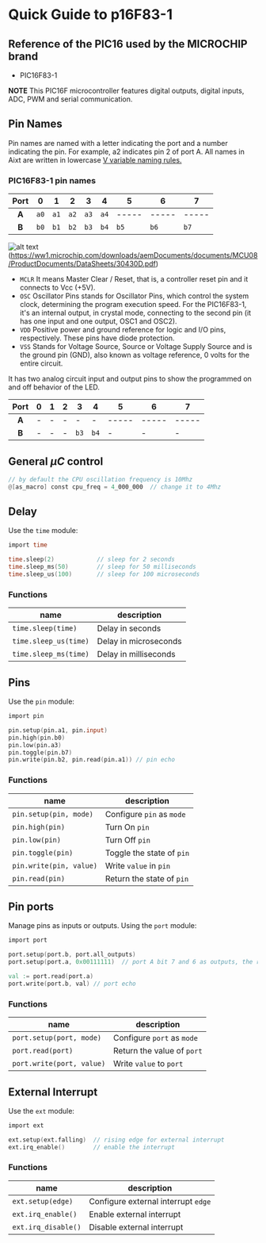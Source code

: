 # Quick Guide to p16F83-1
## Reference of the PIC16 used by the MICROCHIP brand
- PIC16F83-1

**NOTE** This PIC16F microcontroller features digital outputs, digital inputs, ADC, PWM and serial communication.

## Pin Names
Pin names are named with a letter indicating the port and a number indicating the pin. For example, a2 indicates pin 2 of port A. All names in Aixt are written in lowercase [V variable naming rules.](https://github.com/vlang/v/blob/master/doc/docs.md#variables)

### PIC16F83-1 pin names

| Port | 0   | 1   | 2   | 3   | 4   | 5   | 6   | 7   |
|:----:|-----|-----|-----|-----|-----|-----|-----|-----|
| **A**| `a0`| `a1`| `a2`| `a3`| `a4`|-----|-----|-----|
| **B**| `b0`| `b1`| `b2`| `b3`| `b4`| `b5`| `b6`| `b7`|

![alt text](image.png)(https://ww1.microchip.com/downloads/aemDocuments/documents/MCU08/ProductDocuments/DataSheets/30430D.pdf)

- `MCLR` It means Master Clear / Reset, that is, a controller reset pin and it connects to Vcc (+5V).
- `OSC` Oscillator Pins stands for Oscillator Pins, which control the system clock, determining the program execution speed. For the PIC16F83-1, it's an internal output, in crystal mode, connecting to the second pin (it has one input and one output, OSC1 and OSC2).
- `VDD` Positive power and ground reference for logic and I/O pins, respectively. These pins have diode protection.
- `VSS` Stands for Voltage Source, Source or Voltage Supply Source and is the ground pin (GND), also known as voltage reference, 0 volts for the entire circuit.

It has two analog circuit input and output pins to show the programmed on and off behavior of the LED.

| Port | 0   | 1   | 2   | 3   | 4   | 5   | 6   | 7   |
|:----:|-----|-----|-----|-----|-----|-----|-----|-----|
| **A**| -| -| -| -| -|-----|-----|-----|
| **B**| -| -| -| `b3`| `b4`| -| -| -|

## General $\mu C$ control

```v
// by default the CPU oscillation frequency is 10Mhz
@[as_macro] const cpu_freq = 4_000_000  // change it to 4Mhz
```
## Delay
Use the `time` module:

```v
import time

time.sleep(2)            // sleep for 2 seconds
time.sleep_ms(50)        // sleep for 50 milliseconds
time.sleep_us(100)       // sleep for 100 microseconds
```

### Functions
name                  | description
----------------------|----------------------
`time.sleep(time)`    | Delay in seconds
`time.sleep_us(time)` | Delay in microseconds
`time.sleep_ms(time)` | Delay in milliseconds

## Pins
Use the `pin` module:

```v
import pin

pin.setup(pin.a1, pin.input)
pin.high(pin.b0)
pin.low(pin.a3)
pin.toggle(pin.b7)
pin.write(pin.b2, pin.read(pin.a1)) // pin echo
```

### Functions
name                    | description
------------------------|--------------------------
`pin.setup(pin, mode)`  | Configure `pin` as `mode`
`pin.high(pin)`         | Turn On `pin`
`pin.low(pin)`          | Turn Off `pin`
`pin.toggle(pin)`       | Toggle the state of `pin`
`pin.write(pin, value)` | Write `value` in `pin`
`pin.read(pin)`         | Return the state of `pin`

## Pin ports
Manage pins as inputs or outputs. Using the `port` module:

```v
import port

port.setup(port.b, port.all_outputs)
port.setup(port.a, 0x00111111)  // port A bit 7 and 6 as outputs, the rest as inputs

val := port.read(port.a)
port.write(port.b, val) // port echo
```

### Functions
name                      | description
--------------------------|---------------------------
`port.setup(port, mode)`  | Configure `port` as `mode`
`port.read(port)`         | Return the value of `port`
`port.write(port, value)` | Write `value` to `port`

## External Interrupt
Use the `ext` module:

```v
import ext

ext.setup(ext.falling)	// rising edge for external interrupt
ext.irq_enable()		// enable the interrupt
```

### Functions
name                | description
--------------------|------------------------------------
`ext.setup(edge)`   | Configure external interrupt `edge`
`ext.irq_enable()`  | Enable external interrupt
`ext.irq_disable()` | Disable external interrupt